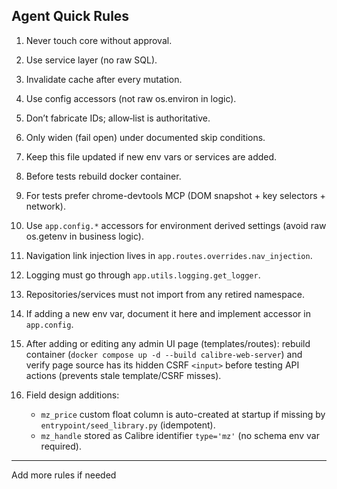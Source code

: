 
## Agent Quick Rules

1. Never touch core without approval.
2. Use service layer (no raw SQL). 
3. Invalidate cache after every mutation.
4. Use config accessors (not raw os.environ in logic).
5. Don’t fabricate IDs; allow‑list is authoritative.
6. Only widen (fail open) under documented skip conditions.
7. Keep this file updated if new env vars or services are added.
8. Before tests rebuild docker container.
9. For tests prefer chrome-devtools MCP (DOM snapshot + key selectors + network).

10. Use `app.config.*` accessors for environment derived settings (avoid raw os.getenv in business logic).
11. Navigation link injection lives in `app.routes.overrides.nav_injection`.
12. Logging must go through `app.utils.logging.get_logger`.
13. Repositories/services must not import from any retired namespace.
14. If adding a new env var, document it here and implement accessor in `app.config`.

15. After adding or editing any admin UI page (templates/routes): rebuild container (`docker compose up -d --build calibre-web-server`) and verify page source has its hidden CSRF `<input>` before testing API actions (prevents stale template/CSRF misses).

16. Field design additions:
	- `mz_price` custom float column is auto-created at startup if missing by `entrypoint/seed_library.py` (idempotent).
	- `mz_handle` stored as Calibre identifier `type='mz'` (no schema env var required).

---
Add more rules if needed
